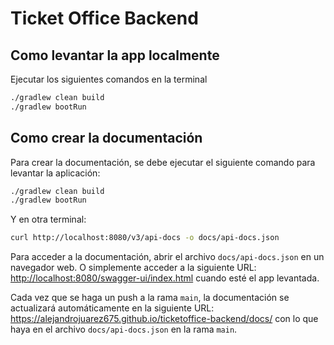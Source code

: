 # Ticket Office Backend
## Como levantar la app localmente
Ejecutar los siguientes comandos en la terminal

```bash
./gradlew clean build
./gradlew bootRun
```

## Como crear la documentación

Para crear la documentación, se debe ejecutar el siguiente comando para levantar la aplicación:

```bash
./gradlew clean build
./gradlew bootRun
```

Y en otra terminal:
```bash
curl http://localhost:8080/v3/api-docs -o docs/api-docs.json
```

Para acceder a la documentación, abrir el archivo `docs/api-docs.json` en un navegador web. O simplemente acceder a la siguiente URL: [http://localhost:8080/swagger-ui/index.html](http://localhost:8080/swagger-ui/index.html) cuando esté el app levantada.

Cada vez que se haga un push a la rama `main`, la documentación se actualizará automáticamente en la siguiente URL:
https://alejandrojuarez675.github.io/ticketoffice-backend/docs/ con lo que haya en el archivo `docs/api-docs.json` en la rama `main`.
